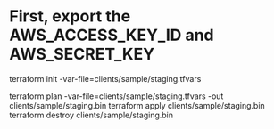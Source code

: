 
# First, export the AWS_ACCESS_KEY_ID and AWS_SECRET_KEY

terraform init -var-file=clients/sample/staging.tfvars

terraform plan -var-file=clients/sample/staging.tfvars -out clients/sample/staging.bin
terraform apply clients/sample/staging.bin
terraform destroy clients/sample/staging.bin